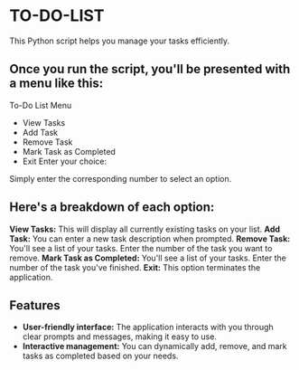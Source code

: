 # TO-DO-LIST
This Python script helps you manage your tasks efficiently.

## Once you run the script, you'll be presented with a menu like this:

To-Do List Menu
* View Tasks
* Add Task
* Remove Task
* Mark Task as Completed
* Exit
Enter your choice:

Simply enter the corresponding number to select an option.

## Here's a breakdown of each option:

**View Tasks:**
   This will display all currently existing tasks on your list.
**Add Task:**
   You can enter a new task description when prompted.
**Remove Task:**
   You'll see a list of your tasks. Enter the number of the task you want to remove.
**Mark Task as Completed:**
   You'll see a list of your tasks. Enter the number of the task you've finished.
**Exit:**
   This option terminates the application.

## Features
* **User-friendly interface:**
    The application interacts with you through clear prompts and messages, making it easy to use.
* **Interactive management:**
     You can dynamically add, remove, and mark tasks as completed based on your needs.   
